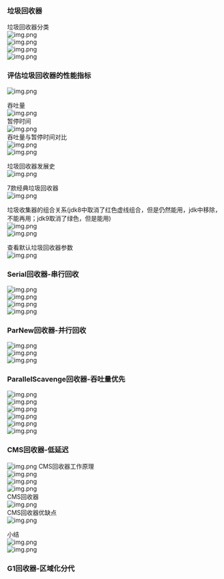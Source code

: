 ### 垃圾回收器

垃圾回收器分类  
![img.png](../../../../../resources/垃圾回收器分类.png)  
![img.png](../../../../../resources/垃圾回收器分类2.png)  
![img.png](../../../../../resources/垃圾回收器分类3.png)  
![img.png](../../../../../resources/垃圾回收器分类4.png)  

### 评估垃圾回收器的性能指标  
![img.png](../../../../../resources/评估垃圾回收器的性能指标.png)  

吞吐量  
![img.png](../../../../../resources/吞吐量.png)  
暂停时间  
![img.png](../../../../../resources/暂停时间.png)  
吞吐量与暂停时间对比  
![img.png](../../../../../resources/吞吐量与暂停时间对比.png)  
![img.png](../../../../../resources/吞吐量与暂停时间对比2.png)  

垃圾回收器发展史  
![img.png](../../../../../resources/垃圾回收器发展史.png)  

7款经典垃圾回收器  
![img.png](../../../../../resources/7款经典垃圾回收器.png)  

垃圾收集器的组合关系(jdk8中取消了红色虚线组合，但是仍然能用，jdk中移除，不能再用；jdk9取消了绿色，但是能用)  
![img.png](../../../../../resources/垃圾收集器的组合关系.png)  
![img.png](../../../../../resources/垃圾收集器的组合关系解释.png)  

查看默认垃圾回收器参数  
![img.png](../../../../../resources/查看默认垃圾回收器参数.png)  

### Serial回收器-串行回收
![img.png](../../../../../resources/Serial回收器.png)  
![img.png](../../../../../resources/Serial回收器2.png)  
![img.png](../../../../../resources/Serial回收器3.png)  
![img.png](../../../../../resources/Serial回收器总结.png)  

### ParNew回收器-并行回收

![img.png](../../../../../resources/ParNew回收器.png)  
![img.png](../../../../../resources/ParNew回收器2.png)  
![img.png](../../../../../resources/ParNew回收器3.png)  


### ParallelScavenge回收器-吞吐量优先

![img.png](../../../../../resources/ParallelScavenge回收器.png)  
![img.png](../../../../../resources/ParallelScavenge回收器2.png)  
![img.png](../../../../../resources/ParallelScavenge回收器3.png)  
![img.png](../../../../../resources/ParallelScavenge回收器参数设置.png)  
![img.png](../../../../../resources/ParallelScavenge回收器参数设置2.png)  
![img.png](../../../../../resources/ParallelScavenge回收器参数设置3.png)  


### CMS回收器-低延迟

![img.png](../../../../../resources/CMS回收器.png)
CMS回收器工作原理  
![img.png](../../../../../resources/CMS回收器工作原理.png)  
![img.png](../../../../../resources/CMS回收器工作原理2.png)  
![img.png](../../../../../resources/CMS回收器工作原理3.png)  
CMS回收器  
![img.png](../../../../../resources/CMS回收器2.png)  
CMS回收器优缺点  
![img.png](../../../../../resources/CMS回收器优缺点.png)  

小结  
![img.png](../../../../../resources/垃圾回收器小结.png)  
![img.png](../../../../../resources/垃圾回收器小结2.png)  


### G1回收器-区域化分代


